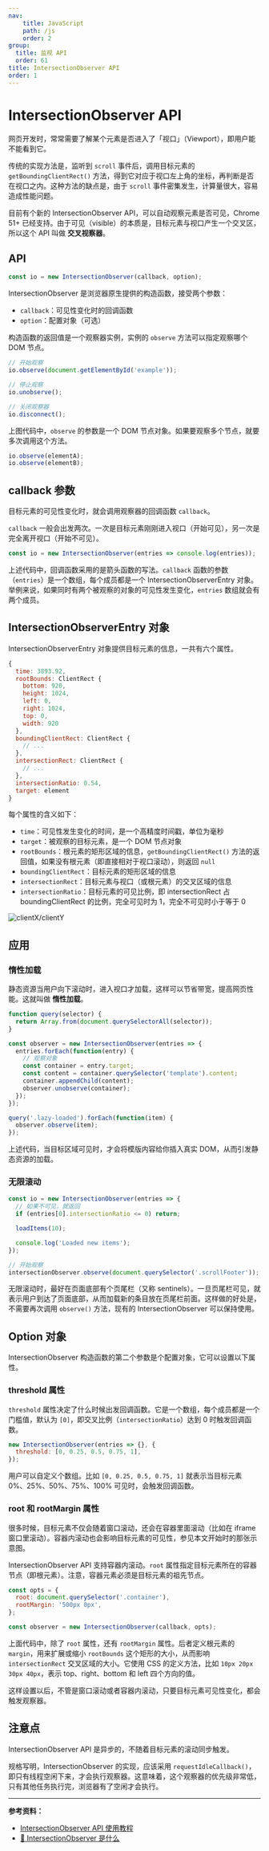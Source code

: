 ```yaml
---
nav:
    title: JavaScript
    path: /js
    order: 2
group:
  title: 监视 API
  order: 61
title: IntersectionObserver API
order: 1
---
```


# IntersectionObserver API

网页开发时，常常需要了解某个元素是否进入了「视口」（Viewport），即用户能不能看到它。

传统的实现方法是，监听到 `scroll` 事件后，调用目标元素的 `getBoundingClientRect()` 方法，得到它对应于视口左上角的坐标，再判断是否在视口之内。这种方法的缺点是，由于 `scroll` 事件密集发生，计算量很大，容易造成性能问题。

目前有个新的 IntersectionObserver API，可以自动观察元素是否可见，Chrome 51+ 已经支持。由于可见（visible）的本质是，目标元素与视口产生一个交叉区，所以这个 API 叫做 **交叉视察器**。

## API

```js
const io = new IntersectionObserver(callback, option);
```

IntersectionObserver 是浏览器原生提供的构造函数，接受两个参数：

- `callback`：可见性变化时的回调函数
- `option`：配置对象（可选）

构造函数的返回值是一个观察器实例，实例的 `observe` 方法可以指定观察哪个 DOM 节点。

```js
// 开始观察
io.observe(document.getElementById('example'));

// 停止观察
io.unobserve();

// 关闭观察器
io.disconnect();
```

上图代码中，`observe` 的参数是一个 DOM 节点对象。如果要观察多个节点，就要多次调用这个方法。

```js
io.observe(elementA);
io.observe(elementB);
```

## callback 参数

目标元素的可见性变化时，就会调用观察器的回调函数 `callback`。

`callback` 一般会出发两次。一次是目标元素刚刚进入视口（开始可见），另一次是完全离开视口（开始不可见）。

```js
const io = new IntersectionObserver(entries => console.log(entries));
```

上述代码中，回调函数采用的是箭头函数的写法。`callback` 函数的参数（`entries`）是一个数组，每个成员都是一个 IntersectionObserverEntry 对象。举例来说，如果同时有两个被观察的对象的可见性发生变化，`entries` 数组就会有两个成员。

## IntersectionObserverEntry 对象

IntersectionObserverEntry 对象提供目标元素的信息，一共有六个属性。

```js
{
  time: 3893.92,
  rootBounds: ClientRect {
    bottom: 920,
    height: 1024,
    left: 0,
    right: 1024,
    top: 0,
    width: 920
  },
  boundingClientRect: ClientRect {
    // ...
  },
  intersectionRect: ClientRect {
    // ...
  },
  intersectionRatio: 0.54,
  target: element
}
```

每个属性的含义如下：

- `time`：可见性发生变化的时间，是一个高精度时间戳，单位为毫秒
- `target`：被观察的目标元素，是一个 DOM 节点对象
- `rootBounds`：根元素的矩形区域的信息，`getBoundingClientRect()` 方法的返回值，如果没有根元素（即直接相对于视口滚动），则返回 `null`
- `boundingClientRect`：目标元素的矩形区域的信息
- `intersectionRect`：目标元素与视口（或根元素）的交叉区域的信息
- `intersectionRatio`：目标元素的可见比例，即 intersectionRect 占 boundingClientRect 的比例，完全可见时为 1，完全不可见时小于等于 0

![clientX/clientY](./assets/intersection-observer-viewport.e3f90b25.png)

## 应用

### 惰性加载

静态资源当用户向下滚动时，进入视口才加载，这样可以节省带宽，提高网页性能。这就叫做 **惰性加载**。

```js
function query(selector) {
  return Array.from(document.querySelectorAll(selector));
}

const observer = new IntersectionObserver(entries => {
  entries.forEach(function(entry) {
    // 观察对象
    const container = entry.target;
    const content = container.querySelector('template').content;
    container.appendChild(content);
    observer.unobserve(container);
  });
});

query('.lazy-loaded').forEach(function(item) {
  observer.observe(item);
});
```

上述代码，当目标区域可见时，才会将模版内容给你插入真实 DOM，从而引发静态资源的加载。

### 无限滚动

```js
const io = new IntersectionObserver(entries => {
  // 如果不可见，就返回
  if (entries[0].intersectionRatio <= 0) return;

  loadItems(10);

  console.log('Loaded new items');
});

// 开始观察
intersectionObserver.observe(document.querySelector('.scrollFooter'));
```

无限滚动时，最好在页面底部有个页尾栏（又称 sentinels）。一旦页尾栏可见，就表示用户到达了页面底部，从而加载新的条目放在页尾栏前面。这样做的好处是，不需要再次调用 `observe()` 方法，现有的 IntersectionObserver 可以保持使用。

## Option 对象

IntersectionObserver 构造函数的第二个参数是个配置对象，它可以设置以下属性。

### threshold 属性

`threshold` 属性决定了什么时候出发回调函数。它是一个数组，每个成员都是一个门槛值，默认为 `[0]`，即交叉比例（`intersectionRatio`）达到 0 时触发回调函数。

```js
new IntersectionObserver(entries => {}, {
  threshold: [0, 0.25, 0.5, 0.75, 1],
});
```

用户可以自定义个数组。比如 `[0, 0.25, 0.5, 0.75, 1]` 就表示当目标元素 0%、25%、50%、75%、100% 可见时，会触发回调函数。

### root 和 rootMargin 属性

很多时候，目标元素不仅会随着窗口滚动，还会在容器里面滚动（比如在 iframe 窗口里滚动）。容器内滚动也会影响目标元素的可见性，参见本文开始时的那张示意图。

IntersectionObserver API 支持容器内滚动。`root` 属性指定目标元素所在的容器节点（即根元素）。注意，容器元素必须是目标元素的祖先节点。

```js
const opts = {
  root: document.querySelector('.container'),
  rootMargin: '500px 0px',
};

const observer = new IntersectionObserver(callback, opts);
```

上面代码中，除了 `root` 属性，还有 `rootMargin` 属性。后者定义根元素的 `margin`，用来扩展或缩小 `rootBounds` 这个矩形的大小，从而影响 `intersectionRect` 交叉区域的大小。它使用 CSS 的定义方法，比如 `10px 20px 30px 40px`，表示 top、right、bottom 和 left 四个方向的值。

这样设置以后，不管是窗口滚动或者容器内滚动，只要目标元素可见性变化，都会触发观察器。

## 注意点

IntersectionObserver API 是异步的，不随着目标元素的滚动同步触发。

规格写明，IntersectionObserver 的实现，应该采用 `requestIdleCallback()`，即只有线程空闲下来，才会执行观察器。这意味着，这个观察器的优先级非常低，只有其他任务执行完，浏览器有了空闲才会执行。

---

**参考资料：**

- [IntersectionObserver API 使用教程](http://www.ruanyifeng.com/blog/2016/11/intersectionobserver_api.html)
- [📝 IntersectionObserver 是什么](https://segmentfault.com/a/1190000021069054)

